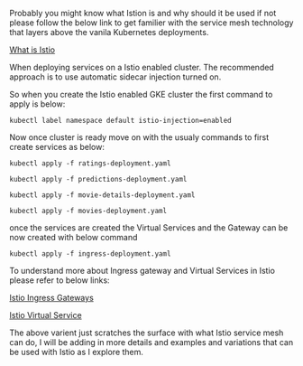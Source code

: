 Probably you might know what Istion is and why should it be used if not please follow the below link to get familier with the service mesh technology that layers above the vanila Kubernetes deployments.

[What is Istio](https://istio.io/docs/concepts/what-is-istio/)


When deploying services on a Istio enabled cluster.
The recommended approach is to use automatic sidecar injection turned on.

So when you create the Istio enabled GKE cluster the first command to apply is below:


`kubectl label namespace default istio-injection=enabled`

Now once cluster is ready move on with the usualy commands to first create services as below:

`kubectl apply -f ratings-deployment.yaml`

`kubectl apply -f predictions-deployment.yaml`

`kubectl apply -f movie-details-deployment.yaml`

`kubectl apply -f movies-deployment.yaml`

once the services are created the Virtual Services and the Gateway can be now created with below command

`kubectl apply -f ingress-deployment.yaml`

To understand more about Ingress gateway and Virtual Services in Istio please refer to below links:

[Istio Ingress Gateways](https://istio.io/docs/concepts/traffic-management/#gateways)

[Istio Virtual Service](https://istio.io/docs/reference/config/networking/v1alpha3/virtual-service/#Destination)


The above varient just scratches the surface with what Istio service mesh can do, I will be adding in more details and examples and variations that can be used with Istio as I explore them.
